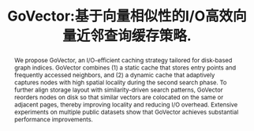 ---
title:          "GoVector:基于向量相似性的I/O高效向量近邻查询缓存策略."
# date:           2025-01-01 00:01:00 +0800
selected:       true
pub:            "Proceedings of the International Conference on Management of Data (SIGMOD)"
# pub_pre:        "Submitted to "
# pub_post:       'Under review.'
# pub_last:       ' <span class="badge badge-pill badge-publication badge-success">Spotlight</span>'
pub_date:       "2025"

abstract: >-
  We propose GoVector, an I/O-efficient caching strategy tailored for disk-based graph indices. GoVector combines (1) a static cache that stores entry points and frequently accessed neighbors, and (2) a dynamic cache that adaptively captures nodes with high spatial locality during the second search phase. To further align storage layout with similarity-driven search patterns, GoVector reorders nodes on disk so that similar vectors are colocated on the same or adjacent pages, thereby improving locality and reducing I/O overhead. Extensive experiments on multiple public datasets show that GoVector achieves substantial performance improvements.
cover:          /assets/images/covers/GoVector.png
authors:
  - 周依杰
  - 林圣原
  - 巩树凤
  - <b style='font-weight:900;color:#000;'>余松</b>
  - 范书豪
  - 张岩峰
  - 于戈
links:
  Paper: https://jos.org.cn/jos/article/abstract/qu015
  # Code: https://github.com/iDC-NEU/NeutronRAG
---